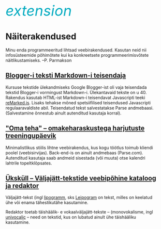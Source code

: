 <div style='display: inline-block;'><i class="material-icons ikoon" style='color: #00acc1; font-size: 48px;'>extension</i></div>

#    Näiterakendused

Minu enda programmeeritud lihtsad veebirakendused. Kasutan neid nii infosüsteemide põhimõtete kui ka konkreetsete programmeerimisvõtete näitlikustamiseks. &ndash;P. Parmakson

## [Blogger-i teksti Markdown-i teisendaja](https://infosysteemid.parseapp.com/system/BloggeristTeisendaja.html)

Kursuse tekstide ülekandmiseks Google Blogger-ist oli vaja teisendada tekstid Blogger-i vormingust Markdown-i. Ülekantavaid tekste on u 40. Rakendus kasutab HTML-ist Markdown-i teisendavat Javascripti teeki [reMarked.js](https://github.com/leeoniya/reMarked.js). Lisaks tehakse mõned spetsiifilised teisendused Javascripti regulaaravaldiste abil. Teisendatud tekst salvestatakse Parse andmebaasi. (Salvestamine õnnestub ainult autenditud kasutaja korral).

## ["Oma teha" &ndash; omakeharaskustega harjutuste treeningupäevik](https://omateha.parseapp.com) 

Minimalistlikus stiilis lihtne veebirakendus, kus kogu töötlus toimub kliendi poolel (veebisirvijas). Back-end-is on ainult andmebaas (Parse.com). Autenditud kasutaja saab andmeid sisestada (või muuta) otse kalendri lahtrile topeltklõpsates.

## [Üksküll &ndash; Väljajätt-tekstide veebipõhine kataloog ja redaktor](http://mono.parseapp.com/)

Väljajätt-tekst (ingl [lipogramm](https://en.wikipedia.org/wiki/Lipogram), sks [Leipogram](https://de.wikipedia.org/wiki/Leipogramm) on tekst, milles on keelatud ühe või enama tähestikutähe kasutamine.

Redaktor toetab täishäälik- e vokaalväljajätt-tekste &ndash; (monovokalisme, ingl [univocalic](https://en.wikipedia.org/wiki/Univocalic) &ndash; need on tekstid, kus on lubatud ainult ühe täishääliku kasutamine.</p>